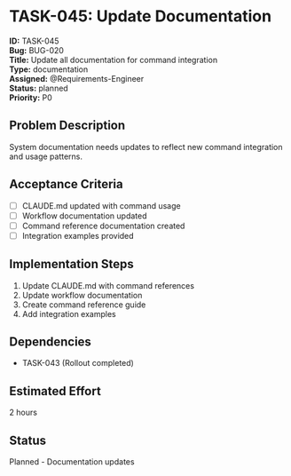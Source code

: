 # TASK-045: Update Documentation

**ID:** TASK-045  
**Bug:** BUG-020  
**Title:** Update all documentation for command integration  
**Type:** documentation  
**Assigned:** @Requirements-Engineer  
**Status:** planned  
**Priority:** P0  

## Problem Description
System documentation needs updates to reflect new command integration and usage patterns.

## Acceptance Criteria
- [ ] CLAUDE.md updated with command usage
- [ ] Workflow documentation updated
- [ ] Command reference documentation created
- [ ] Integration examples provided

## Implementation Steps
1. Update CLAUDE.md with command references
2. Update workflow documentation
3. Create command reference guide
4. Add integration examples

## Dependencies
- TASK-043 (Rollout completed)

## Estimated Effort
2 hours

## Status
Planned - Documentation updates